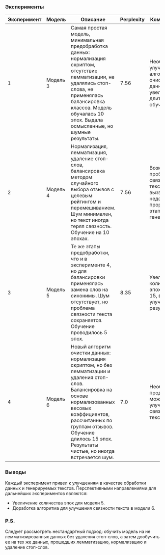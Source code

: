 ### Эксперименты

| **Эксперимент** | **Модель** | **Описание**                                                                                                                                                                                                                                                           | **Perplexity** | **Комментарии**                                                                        |
|-----------------|------------|------------------------------------------------------------------------------------------------------------------------------------------------------------------------------------------------------------------------------------------------------------------------|----------------|----------------------------------------------------------------------------------------|
| 1               | Модель 3   | Самая простая модель, минимальная предобработка данных: нормализация скриптом, отсутствие лемматизации, не удалялись стоп-слова, не применялась балансировка классов. Модель обучалась 10 эпох. Выдала осмысленные, но шумные результаты.                              | 7.56           | Необходимы улучшения в алгоритме очистки данных и увеличение длительности обучения.    |
| 2               | Модель 4   | Нормализация, лемматизация, удаление стоп-слов, балансировка методом случайного выбора отзывов с целевым рейтингом и перемешиванием. Шум минимален, но текст иногда терял связность. Обучение на 10 эпохах.                                                            | 7.56           | Возможно, проблема связности текста вызвана недостаточной проработкой этапа генерации. |
| 3               | Модель 5   | Те же этапы предобработки, что и в эксперименте 4, но для балансировки применялась замена слов на синонимы. Шум отсутствует, но проблема связности текста сохраняется. Обучение проводилось 5 эпох.                                                                    | 8.35           | Увеличение количества эпох до 10-15, вероятно, улучшит результаты.                     |
| 4               | Модель 6   | Новый алгоритм очистки данных: нормализация скриптом, но без лемматизации и удаления стоп-слов. Балансировка на основе нормализованных весовых коэффициентов, рассчитанных по группам отзывов. Обучение длилось 15 эпох. Результаты чистые, но иногда встречается шум. | 7.0            | Необходимо продумать что может улучшить связность текста.                              |

### Выводы

Каждый эксперимент привел к улучшениям в качестве обработки данных и генерируемых текстов. Перспективными направлениями
для дальнейших экспериментов являются:

- Увеличение количества эпох для модели 5.
- Доработка алгоритма для улучшения связности текста в модели 6.

### P.S.

Следует рассмотреть нестандартный подход: обучить модель на не лемматизированных данных без удаления стоп-слов, а затем
дообучить ее на тех же данных, прошедших лемматизацию, нормализацию и удаление стоп-слов.
